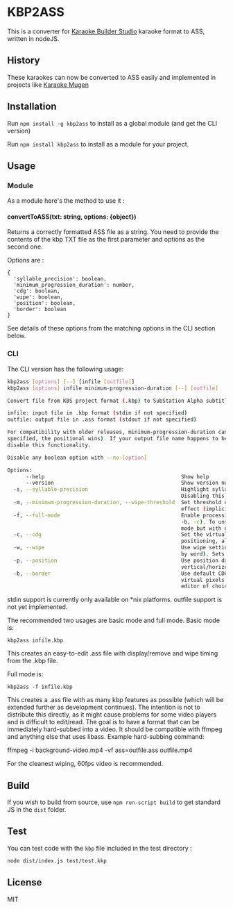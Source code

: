 # KBP2ASS

This is a converter for [Karaoke Builder Studio](https://www.karaokebuilder.com/kbstudio.php) karaoke format to ASS, written in nodeJS.

## History

These karaokes can now be converted to ASS easily and implemented in projects like [Karaoke Mugen](http://karaokes.moe)

## Installation

Run `npm install -g kbp2ass` to install as a global module (and get the CLI version)

Run `npm install kbp2ass` to install as a module for your project.

## Usage

### Module

As a module here's the method to use it :

#### convertToASS(txt: string, options: {object})

Returns a correctly formatted ASS file as a string. You need to provide the contents of the kbp TXT file as the first parameter and options as the second one.

Options are :

```JS
{
  'syllable_precision': boolean,
  'minimum_progression_duration': number,
  'cdg': boolean,
  'wipe': boolean,
  'position': boolean,
  'border': boolean
}
```

See details of these options from the matching options in the CLI section below.

### CLI

The CLI version has the following usage:

```sh
kbp2ass [options] [--] [infile [outfile]]
kbp2ass [options] infile minimum-progression-duration [--] [outfile]

Convert file from KBS project format (.kbp) to SubStation Alpha subtitle (.ass)

infile:	input file in .kbp format (stdin if not specified)
outfile: output file in .ass format (stdout if not specified)

For compatibility with older releases, minimum-progression-duration can be specified as a positional parameter instead of an option (if both are
specified, the positional wins). If your output file name happens to be a number, use -- at some point before the second positional parameter to
disable this functionality.

Disable any boolean option with --no-[option]

Options:
      --help                                            Show help
      --version                                         Show version number
  -s, --syllable-precision                              Highlight syllables individually instead of combining lines into a single string.
                                                        Disabling this is not recommended. (default: true)
  -m, --minimum-progression-duration, --wipe-threshold  Set threshold of syllable display time in milliseconds before using progressive wipe
                                                        effect (implicit default 1000)
  -f, --full-mode                                       Enable processing of all positional and style information in the KBS project file (-w, -p,
                                                        -b, -c). To unset any particular options use --no-{option}. For example, to run in full
                                                        mode but with no border set, use "-f --no-b" or "--full-mode --no-border".
  -c, --cdg                                             Set the virtual resolution of the destination file to that of CDG graphics, enabling
                                                        positioning, alignment, and font size to work as they do in KBS.
  -w, --wipe                                            Use wipe setting from project file (progressive wipe effect unless wiping is set to word
                                                        by word). Sets -m to 0 if not otherwise set.
  -p, --position                                        Use position data from project file. This includes alignment as well as
                                                        vertical/horizontal offset. Strongly recommended to use with -c option.
  -b, --border                                          Use default CDG border (12 pixels from top of screen). If -c option is used, these are
                                                        virtual pixels. To use a custom border, set --no-border and add a border in your video
                                                        editor of choice.

```

stdin support is currently only available on \*nix platforms. outfile support is not yet implemented.

The recommended two usages are basic mode and full mode. Basic mode is:

`kbp2ass infile.kbp`

This creates an easy-to-edit .ass file with display/remove and wipe timing from the .kbp file.

Full mode is:

`kbp2ass -f infile.kbp`

This creates a .ass file with as many kbp features as possible (which will be extended further as development continues). The intention is not to distribute this directly, as it might cause problems for some video players and is difficult to edit/read. The goal is to have a format that can be immediately hard-subbed into a video. It should be compatible with ffmpeg and anything else that uses libass. Example hard-subbing command:

ffmpeg -i background-video.mp4 -vf ass=outfile.ass outfile.mp4

For the cleanest wiping, 60fps video is recommended.

## Build

If you wish to build from source, use `npm run-script build` to get standard JS in the `dist` folder.

## Test

You can test code with the `kbp` file included in the test directory :

```sh
node dist/index.js test/test.kkp
```

## License

MIT
